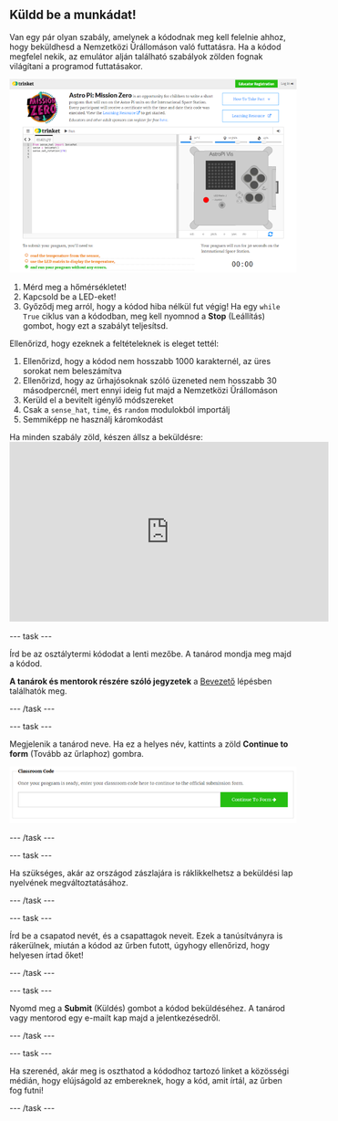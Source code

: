 ## Küldd be a munkádat!

Van egy pár olyan szabály, amelynek a kódodnak meg kell felelnie ahhoz, hogy beküldhesd a Nemzetközi Űrállomáson való futtatásra. Ha a kódod megfelel nekik, az emulátor alján található szabályok zölden fognak világítani a programod futtatásakor.

![Érvényesítés](images/validation.png)

1. Mérd meg a hőmérsékletet!
2. Kapcsold be a LED-eket!
3. Győződj meg arról, hogy a kódod hiba nélkül fut végig! Ha egy `while True` ciklus van a kódodban, meg kell nyomnod a **Stop** (Leállítás) gombot, hogy ezt a szabályt teljesítsd.

Ellenőrizd, hogy ezeknek a feltételeknek is eleget tettél:

1. Ellenőrizd, hogy a kódod nem hosszabb 1000 karakternél, az üres sorokat nem beleszámítva
2. Ellenőrizd, hogy az űrhajósoknak szóló üzeneted nem hosszabb 30 másodpercnél, mert ennyi ideig fut majd a Nemzetközi Űrállomáson
3. Kerüld el a bevitelt igénylő módszereket
4. Csak a `sense_hat`, `time`, és `random` modulokból importálj
5. Semmiképp ne használj káromkodást

Ha minden szabály zöld, készen állsz a beküldésre: <iframe width="560" height="315" src="https://www.youtube.com/embed/5sLlhf3FjdU?rel=0" frameborder="0" allowfullscreen mark="crwd-mark"></iframe> 

\--- task \---

Írd be az osztálytermi kódodat a lenti mezőbe. A tanárod mondja meg majd a kódod.

**A tanárok és mentorok részére szóló jegyzetek** a [Bevezető](https://projects.raspberrypi.org/en/projects/astro-pi-mission-zero/1) lépésben találhatók meg.

\--- /task \---

\--- task \---

Megjelenik a tanárod neve. Ha ez a helyes név, kattints a zöld **Continue to form** (Tovább az űrlaphoz) gombra.

![Tovább az űrlaphoz](images/continue-to-form.png)

\--- /task \---

\--- task \---

Ha szükséges, akár az országod zászlajára is ráklikkelhetsz a beküldési lap nyelvének megváltoztatásához.

\--- /task \---

\--- task \---

Írd be a csapatod nevét, és a csapattagok neveit. Ezek a tanúsítványra is rákerülnek, miután a kódod az űrben futott, úgyhogy ellenőrizd, hogy helyesen írtad őket!

\--- /task \---

\--- task \---

Nyomd meg a **Submit** (Küldés) gombot a kódod beküldéséhez. A tanárod vagy mentorod egy e-mailt kap majd a jelentkezésedről.

\--- /task \---

\--- task \---

Ha szerenéd, akár meg is oszthatod a kódodhoz tartozó linket a közösségi médián, hogy elújságold az embereknek, hogy a kód, amit írtál, az űrben fog futni!

\--- /task \---